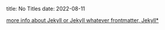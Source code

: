 title: No Titles
date: 2022-08-11

[more info about Jekyll or JekyII whatever frontmatter, Jekyll*](https://jekyllrb.com/docs/frontmatter/)
